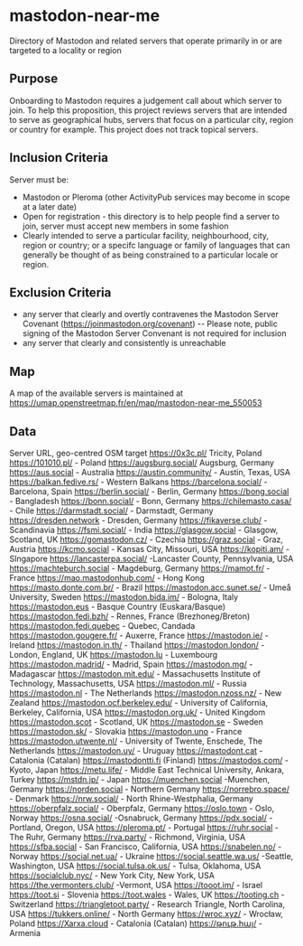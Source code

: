 # mastodon-near-me
Directory of Mastodon and related servers that operate primarily in or are targeted to a locality or region

## Purpose 
Onboarding to Mastodon requires a judgement call about which server to join. To help this proposition, this project reviews servers that are intended to serve as geographical hubs, servers that focus on a particular city, region or country for example. This project does not track topical servers.

## Inclusion Criteria 
Server must be:
 - Mastodon or Pleroma (other ActivityPub services may become in scope at a later date)
 - Open for registration - this directory is to help people find a server to join, server must accept new members in some fashion
 - Clearly intended to serve a particular facility, neighbourhood, city, region or country; or a specifc language or family of languages that can generally be thought of as being constrained to a particular locale or region.
 
 ## Exclusion Criteria
  - any server that clearly and overtly contravenes the Mastodon Server Covenant (https://joinmastodon.org/covenant) 
  -- Please note, public signing of the Mastodon Server Convenant is not required for inclusion
  - any server that clearly and consistently is unreachable
 
 ## Map 
A map of the available servers is maintained at https://umap.openstreetmap.fr/en/map/mastodon-near-me_550053 

## Data 
Server URL, geo-centred OSM target
https://0x3c.pl/ Tricity, Poland
https://101010.pl/ - Poland
https://augsburg.social/ Augsburg, Germany
https://aus.social - Australia
https://austin.community/ - Austin, Texas, USA
https://balkan.fedive.rs/ - Western Balkans
https://barcelona.social/ - Barcelona, Spain
https://berlin.social/ - Berlin, Germany
https://bong.social - Bangladesh
https://bonn.social/ - Bonn, Germany
https://chilemasto.casa/ - Chile
https://darmstadt.social/ - Darmstadt, Germany
https://dresden.network - Dresden, Germany
https://fikaverse.club/ - Scandinavia
https://fsmi.social/ - India
https://glasgow.social - Glasgow, Scotland, UK
https://gomastodon.cz/ - Czechia
https://graz.social - Graz, Austria
https://kcmo.social - Kansas City, Missouri, USA
https://kopiti.am/ - SIngapore
https://lancasterpa.social/ -Lancaster County, Pennsylvania, USA
https://machteburch.social - Magdeburg, Germany
https://mamot.fr/ - France
https://mao.mastodonhub.com/ - Hong Kong
https://masto.donte.com.br/ - Brazil
https://mastodon.acc.sunet.se/ - Umeå University, Sweden
https://mastodon.bida.im/ - Bologna, Italy
https://mastodon.eus - Basque Country (Euskara/Basque)
https://mastodon.fedi.bzh/ - Rennes, France (Brezhoneg/Breton)
https://mastodon.fedi.quebec - Quebec, Candada
https://mastodon.gougere.fr/ - Auxerre, France
https://mastodon.ie/ - Ireland
https://mastodon.in.th/ - Thailand
https://mastodon.london/ - London, England, UK
https://mastodon.lu - Luxembourg
https://mastodon.madrid/ - Madrid, Spain
https://mastodon.mg/ - Madagascar
https://mastodon.mit.edu/ - Massachusetts Institute of Technology, Massachusetts, USA
https://mastodon.ml/ - Russia
https://mastodon.nl - The Netherlands
https://mastodon.nzoss.nz/ - New Zealand
https://mastodon.ocf.berkeley.edu/ - University of California, Berkeley, California, USA
https://mastodon.org.uk/ - United Kingdom
https://mastodon.scot - Scotland, UK
https://mastodon.se - Sweden
https://mastodon.sk/ - Slovakia
https://mastodon.uno - France
https://mastodon.utwente.nl/ - University of Twente, Enschede, The Netherlands
https://mastodon.uy/ - Uruguay
https://mastodont.cat - Catalonia (Catalan)
https://mastodontti.fi (Finland)
https://mastodos.com/ - Kyoto, Japan
https://metu.life/ - Middle East Technical University, Ankara, Turkey
https://mstdn.jp/ - Japan
https://muenchen.social -Muenchen, Germany
https://norden.social - Northern Germany
https://norrebro.space/ - Denmark
https://nrw.social/ - North Rhine-Westphalia, Germany
https://oberpfalz.social/ - Oberpfalz, Germany
https://oslo.town - Oslo, Norway
https://osna.social/ -Osnabruck, Germany
https://pdx.social/ - Portland, Oregon, USA
https://pleroma.pt/ - Portugal
https://ruhr.social - The Ruhr, Germany
https://rva.party/ - Richmond, Virginia, USA
https://sfba.social - San Francisco, California, USA
https://snabelen.no/ - Norway
https://social.net.ua/ - Ukraine
https://social.seattle.wa.us/ -Seattle, Washington, USA
https://social.tulsa.ok.us/ - Tulsa, Oklahoma, USA
https://socialclub.nyc/ - New York City, New York, USA
https://the.vermonters.club/ -Vermont, USA
https://tooot.im/ - Israel
https://toot.si - Slovenia
https://toot.wales - Wales, UK
https://tooting.ch - Switzerland
https://triangletoot.party/ - Research Triangle, North Carolina, USA
https://tukkers.online/ - North Germany
https://wroc.xyz/ - Wrocław, Poland
https://Xarxa.cloud - Catalonia (Catalan)
https://թութ.հայ/ - Armenia
